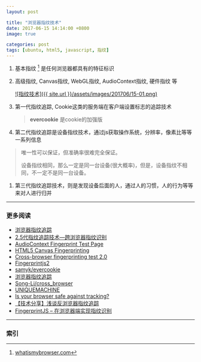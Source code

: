 ```yaml
---
layout: post

title: "浏览器指纹技术"
date: 2017-06-15 14:14:00 +0800
image: true

categories: post
tags: [ubuntu, html5, javascript, 指纹]
---
```


1. 基本指纹 [^1] 是任何浏览器都具有的特征标识

1. 高级指纹, Canvas指纹, WebGL指纹, AudioContext指纹, 硬件指纹 等

    [![指纹技术]({{ site.url }}/assets/images/201706/15-01.png)](http://yinzhicao.org/TrackingFree/crossbrowsertracking_NDSS17.pdf "图片来源")

1. 第一代指纹追踪, Cookie这类的服务端在客户端设置标志的追踪技术
    >**evercookie** 是cookie的加强版

1. 第二代指纹追踪是设备指纹技术，通过js获取操作系统，分辨率，像素比等等一系列信息
  >唯一性可以保证，但准确率很难完全保证。
  >
  >设备指纹相同，那么一定是同一台设备(很大概率)，但是，设备指纹不相同，不一定不是同一台设备。

1. 第三代指纹追踪技术，则是发现设备后面的人，通过人的习惯，人的行为等等来对人进行归并


---
### 更多阅读
- [浏览器指纹追踪](http://paper.seebug.org/229/)
- [2.5代指纹追踪技术—跨浏览器指纹识别](http://chengable.com/index.php/archives/317/)
- [AudioContext Fingerprint Test Page](https://audiofingerprint.openwpm.com/)
- [HTML5 Canvas Fingerprinting](https://browserleaks.com/canvas)
- [Cross-browser fingerprinting test 2.0](https://fingerprint.pet-portal.eu/)
- [Fingerprintjs2](http://valve.github.io/fingerprintjs2/)
- [samyk/evercookie](https://github.com/samyk/evercookie)
- [浏览器指纹追踪](https://nanshihui.github.io/2017/03/21/browser-fingerprint/#)
- [Song-Li/cross_browser](https://github.com/Song-Li/cross_browser)
- [UNIQUEMACHINE](http://uniquemachine.org/)
- [Is your browser safe against tracking?](https://panopticlick.eff.org/)
- [【技术分享】浅谈反浏览器指纹追踪](http://bobao.360.cn/learning/detail/3760.html)
- [FingerprintJS – 在浏览器端实现指纹识别](http://www.yyyweb.com/3070.html)

---
### 索引

[^1]: [whatismybrowser.com](https://www.whatismybrowser.com/)
